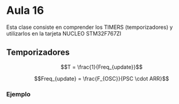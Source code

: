 <h1>Aula 16</h1>

Esta clase consiste en comprender los TIMERS (temporizadores) y utilizarlos en la tarjeta NUCLEO STM32F767ZI

<h2>Temporizadores</h2>


$$T = \frac{1}{Freq_{update}}$$

$$Freq_{update} = \frac{F_{OSC}}{PSC \cdot ARR}$$


<h3>Ejemplo</h3>
